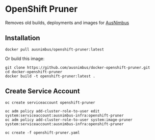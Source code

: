 # OpenShift Pruner

Removes old builds, deployments and images for [AusNimbus](https://www.ausnimbus.com.au/)

## Installation

`docker pull ausnimbus/openshift-pruner:latest`

Or build this image:

```
git clone https://github.com/ausnimbus/docker-openshift-pruner.git
cd docker-openshift-pruner
docker build -t openshift-pruner:latest .
```

## Create Service Account

```
oc create serviceaccount openshift-pruner

oc adm policy add-cluster-role-to-user edit system:serviceaccount:ausnimbus-infra:openshift-pruner
oc adm policy add-cluster-role-to-user system:image-pruner system:serviceaccount:ausnimbus-infra:openshift-pruner

oc create -f openshift-pruner.yaml
```
